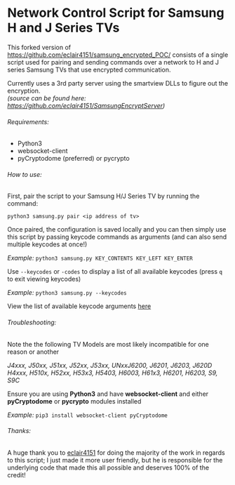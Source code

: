# Network Control Script for Samsung H and J Series TVs

This forked version of https://github.com/eclair4151/samsung_encrypted_POC/ consists of a single script used for pairing and sending commands over a network to H and J series Samsung TVs that use encrypted communication.

Currently uses a 3rd party server using the smartview DLLs to figure out the encryption.<br>
*(source can be found here: https://github.com/eclair4151/SamsungEncryptServer)*  

###### Requirements:

* Python3
* websocket-client
* pyCryptodome (preferred) or pycrypto


###### How to use:

First, pair the script to your Samsung H/J Series TV by running the command:

`python3 samsung.py pair <ip address of tv>`

Once paired, the configuration is saved locally and you can then simply use this script by passing keycode commands as arguments (and can also send multiple keycodes at once!)

*Example:* `python3 samsung.py KEY_CONTENTS KEY_LEFT KEY_ENTER`

Use `--keycodes` or `-codes` to display a list of all available keycodes (press `q` to exit viewing keycodes)

*Example:* `python3 samsung.py --keycodes`

View the list of available keycode arguments [here](keycodes)


###### Troubleshooting:  

Note the the following TV Models are most likely incompatible for one reason or another

*J4xxx, J50xx, J51xx, J52xx, J53xx, UNxxJ6200, J6201, J6203, J620D   
H4xxx, H510x, H52xx, H53x3, H5403, H6003, H61x3, H6201, H6203, S9, S9C*  

Ensure you are using **Python3** and have **websocket-client** and either **pyCryptodome** or **pycrypto** modules installed

*Example:* `pip3 install websocket-client pyCryptodome`


###### Thanks: 

A huge thank you to [eclair4151](https://github.com/eclair4151) for doing the majority of the work in regards to this script;  I just made it more user friendly, but he is responsible for the underlying code that made this all possible and deserves 100% of the credit!
